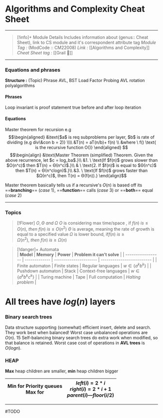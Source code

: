 # Algorithms and Complexity Cheat Sheet
---
> [!info]+ Module Details
> Includes information about (genus:: Cheat Sheet), link to CS module and it's correspondent attribute tag 
> *Module Tag :* (ModCode :: CM22008) 
> *Link :* [[Algorithms and Complexity]]
> *Cheat Sheet tag :* [[Grail 🩷]]

---
### Equations and phrases
**Structure :** (Topic) Phrase
AVL, BST 
Load Factor
Probing
AVL rotation
polyalgorithms

#### Phrases
Loop invariant is proof statement true before and after loop iteration
#### Equations
Master theorem for recursion
e.g 
$$\begin{aligned}
&\text{$a$ is req subproblems per layer, $b$ is rate of dividing (e.g div\&con b = 2)}  \\\\
&T(n) = aT(n/b)+ f(n) \\
&where \ f() \text{ is the recursive function O()} 
\end{aligned}
$$
$$\begin{align}  
&\text{Master Theorem (simplified) Theorem. Given the above recurrence, let $c = log_ba$.}\\ &1. \ \text{If $f(n)$ grows slower than $O(n^c)$ then $T(n) = Θ(n^c)$.}\\ & \ \text{2. If $f(n)$ is equal to $Θ(n^c)$ then $T(n) = Θ(n^clogn)$.}\\ &3. \ \text{If $f(n)$ grows faster than $Ω(n^c)$, then T(n) = Θ(f(n)).}
\end{align}$$


Master theorem basically tells us if a recursive's $O(n)$ is based off its ==**branching**== $(case \ 1)$, ==**function**== calls $(case \ 3)$ or ==**both**== equal $(case \ 2)$

---
### Topics


> [!Flower] $O,\Theta \ and \ \Omega$
> $O$ is considering max time/space , if $f(n) \ is \le O(n), \ then \ f(n) \ is \le O(n^2)$
> $\Theta$ is average, meaning the rate of growth is equal to a specified value 
> $\Omega$ is lower bound, if$f(n) \ is \ge \Omega(n^2), \ then \ f(n) \ is \ge \Omega(n)$


>[!danger]+ Automata	
| **Model**          | **Memory**    | **Power**              | **Problem it can’t solve** |
| ------------------ | ------------- | ---------------------- | -------------------------- |
| Finite automaton   | Finite states | Regular languages      | $w \in \{ a^k b^k\}$       |
| Pushdown automaton | Stack         | Context-free languages | $w \in \{ a^k b^k c^k\}$   |
| Turing machine     | Tape          | Full computation       | $Halting$ $problem$        |

# All trees have $log(n)$ layers
### Binary search trees 
Data structure supporting (somewhat) efficient insert, delete and search. They work best when balanced! Worst case unbalanced operations are $O(n)$. 15 Self-balancing binary search trees do extra work when modified, so that balance is retained. Worst case cost of operations in **AVL trees** is $O(logn)$.
### HEAP 
**Max** heap children are smaller, **min** heap children bigger

| Min for Priority queues<br>Max for  | $left(i) = 2*i$<br>$right(i) = 2*i + 1$<br>$parent(i) — floor (i/2)$ |
| ----------------------------------- | -------------------------------------------------------------------- |



---
#TODO 